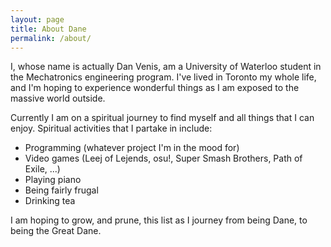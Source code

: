 ```yaml
---
layout: page
title: About Dane
permalink: /about/
---
```


I, whose name is actually Dan Venis, am a University of Waterloo student in the Mechatronics engineering program. I've lived in Toronto my whole life, and I'm hoping to experience wonderful things as I am exposed to the massive world outside.

Currently I am on a spiritual journey to find myself and all things that I can enjoy. Spiritual activities that I partake in include:

  - Programming (whatever project I'm in the mood for)
  - Video games (Leej of Lejends, osu!, Super Smash Brothers, Path of Exile, ...)
  - Playing piano
  - Being fairly frugal
  - Drinking tea
  
I am hoping to grow, and prune, this list as I journey from being Dane, to being the Great Dane.
